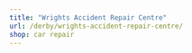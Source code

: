 ```yaml
---
title: "Wrights Accident Repair Centre"
url: /derby/wrights-accident-repair-centre/
shop: car repair
---
```

